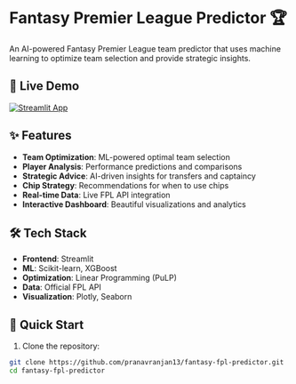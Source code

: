 # Fantasy Premier League Predictor 🏆

An AI-powered Fantasy Premier League team predictor that uses machine learning to optimize team selection and provide strategic insights.

## 🚀 Live Demo

[![Streamlit App](https://static.streamlit.io/badges/streamlit_badge_black_white.svg)](https://your-app-name.streamlit.app/)

## ✨ Features

- **Team Optimization**: ML-powered optimal team selection
- **Player Analysis**: Performance predictions and comparisons  
- **Strategic Advice**: AI-driven insights for transfers and captaincy
- **Chip Strategy**: Recommendations for when to use chips
- **Real-time Data**: Live FPL API integration
- **Interactive Dashboard**: Beautiful visualizations and analytics

## 🛠️ Tech Stack

- **Frontend**: Streamlit
- **ML**: Scikit-learn, XGBoost
- **Optimization**: Linear Programming (PuLP)
- **Data**: Official FPL API
- **Visualization**: Plotly, Seaborn

## 🚀 Quick Start

1. Clone the repository:
```bash
git clone https://github.com/pranavranjan13/fantasy-fpl-predictor.git
cd fantasy-fpl-predictor